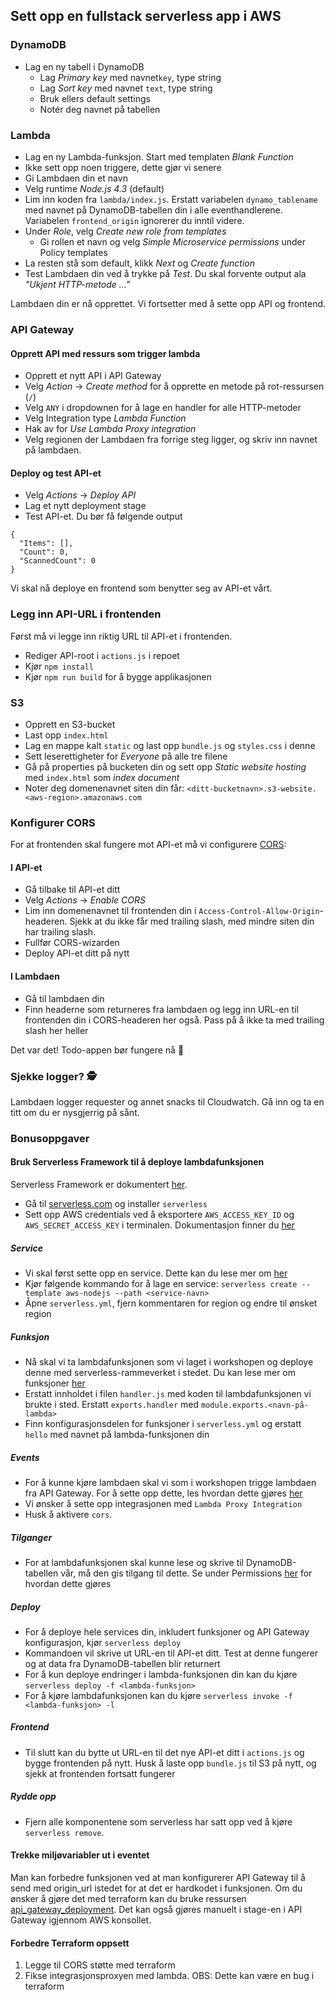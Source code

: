 ## Sett opp en fullstack serverless app i AWS

### DynamoDB
- Lag en ny tabell i DynamoDB
  - Lag _Primary key_ med navnet`key`, type string
  - Lag _Sort key_ med navnet `text`, type string
  - Bruk ellers default settings
  - Notér deg navnet på tabellen

### Lambda
- Lag en ny Lambda-funksjon. Start med templaten _Blank Function_
- Ikke sett opp noen triggere, dette gjør vi senere
- Gi Lambdaen din et navn
- Velg runtime _Node.js 4.3_ (default)
- Lim inn koden fra `lambda/index.js`. Erstatt variabelen `dynamo_tablename` med navnet på DynamoDB-tabellen din i alle eventhandlerene. Variabelen `frontend_origin` ignorerer du inntil videre.
- Under _Role_, velg _Create new role from templates_
  - Gi rollen et navn og velg _Simple Microservice permissions_ under Policy templates
- La resten stå som default, klikk _Next_ og _Create function_
- Test Lambdaen din ved å trykke på _Test_. Du skal forvente output ala _"Ukjent HTTP-metode ..."_

Lambdaen din er nå opprettet. Vi fortsetter med å sette opp API og frontend.

### API Gateway

#### Opprett API med ressurs som trigger lambda
- Opprett et nytt API i API Gateway
- Velg _Action_ -> _Create method_ for å opprette en metode på rot-ressursen (`/`)
- Velg `ANY` i dropdownen for å lage en handler for alle HTTP-metoder
- Velg Integration type _Lambda Function_
- Hak av for _Use Lambda Proxy integration_
- Velg regionen der Lambdaen fra forrige steg ligger, og skriv inn navnet på lambdaen.

#### Deploy og test API-et
- Velg _Actions_ -> _Deploy API_
- Lag et nytt deployment stage
- Test API-et. Du bør få følgende output

```
{
  "Items": [],
  "Count": 0,
  "ScannedCount": 0
}
```

Vi skal nå deploye en frontend som benytter seg av API-et vårt.

### Legg inn API-URL i frontenden
Først må vi legge inn riktig URL til API-et i frontenden.
- Rediger API-root i `actions.js` i repoet
- Kjør `npm install`
- Kjør `npm run build` for å bygge applikasjonen

### S3
- Opprett en S3-bucket
- Last opp `index.html`
- Lag en mappe kalt `static` og last opp `bundle.js` og `styles.css` i denne
- Sett leserettigheter for _Everyone_ på alle tre filene
- Gå på properties på bucketen din og sett opp _Static website hosting_ med `index.html` som _index document_
- Noter deg domenenavnet siten din får: `<ditt-bucketnavn>.s3-website.<aws-region>.amazonaws.com`

### Konfigurer CORS
For at frontenden skal fungere mot API-et må vi configurere [CORS](https://developer.mozilla.org/en-US/docs/Web/HTTP/Access_control_CORS):

#### I API-et
- Gå tilbake til API-et ditt
- Velg _Actions_ -> _Enable CORS_
- Lim inn domenenavnet til frontenden din i `Access-Control-Allow-Origin`-headeren. Sjekk at du ikke får med trailing slash, med mindre siten din har trailing slash.
- Fullfør CORS-wizarden
- Deploy API-et ditt på nytt

#### I Lambdaen
- Gå til lambdaen din
- Finn headerne som returneres fra lambdaen og legg inn URL-en til frontenden din i CORS-headeren her også. Pass på å ikke ta med trailing slash her heller

Det var det! Todo-appen bør fungere nå 🚀

### Sjekke logger? 🕵

Lambdaen logger requester og annet snacks til Cloudwatch. Gå inn og ta en titt om du er nysgjerrig på sånt.

### Bonusoppgaver

#### Bruk Serverless Framework til å deploye lambdafunksjonen
Serverless Framework er dokumentert [her](https://serverless.com/framework/docs/).

- Gå til [serverless.com](https://serverless.com/framework/docs/providers/aws/guide/installation/) og installer `serverless`
- Sett opp AWS credentials ved å eksportere `AWS_ACCESS_KEY_ID` og `AWS_SECRET_ACCESS_KEY` i terminalen. Dokumentasjon finner du [her](https://serverless.com/framework/docs/providers/aws/guide/credentials/)

##### Service
- Vi skal først sette opp en service. Dette kan du lese mer om [her](https://serverless.com/framework/docs/providers/aws/guide/services/)
- Kjør følgende kommando for å lage en service: `serverless create --template aws-nodejs --path <service-navn>`
- Åpne `serverless.yml`, fjern kommentaren for region og endre til ønsket region

##### Funksjon
- Nå skal vi ta lambdafunksjonen som vi laget i workshopen og deploye denne med serverless-rammeverket i stedet. Du kan lese mer om funksjoner [her](https://serverless.com/framework/docs/providers/aws/guide/functions/)
- Erstatt innholdet i filen `handler.js` med koden til lambdafunksjonen vi brukte i sted. Erstatt `exports.handler` med `module.exports.<navn-på-lambda>`
- Finn konfigurasjonsdelen for funksjoner i `serverless.yml` og erstatt `hello` med navnet på lambda-funksjonen din

##### Events
- For å kunne kjøre lambdaen skal vi som i workshopen trigge lambdaen fra API Gateway. For å sette opp dette, les hvordan dette gjøres [her](https://serverless.com/framework/docs/providers/aws/events/apigateway/)
- Vi ønsker å sette opp integrasjonen med `Lambda Proxy Integration`
- Husk å aktivere `cors`.

##### Tilganger
- For at lambdafunksjonen skal kunne lese og skrive til DynamoDB-tabellen vår, må den gis tilgang til dette. Se under Permissions [her](https://serverless.com/framework/docs/providers/aws/guide/functions/) for hvordan dette gjøres

##### Deploy
- For å deploye hele services din, inkludert funksjoner og API Gateway konfigurasjon, kjør `serverless deploy`
- Kommandoen vil skrive ut URL-en til API-et ditt. Test at denne fungerer og at data fra DynamoDB-tabellen blir returnert
- For å kun deploye endringer i lambda-funksjonen din kan du kjøre `serverless deploy -f <lambda-funksjon>`
- For å kjøre lambdafunksjonen kan du kjøre `serverless invoke -f <lambda-funksjon> -l`

##### Frontend
- Til slutt kan du bytte ut URL-en til det nye API-et ditt i `actions.js` og bygge frontenden på nytt. Husk å laste opp `bundle.js` til S3 på nytt, og sjekk at frontenden fortsatt fungerer

##### Rydde opp
- Fjern alle komponentene som serverless har satt opp ved å kjøre `serverless remove`.

#### Trekke miljøvariabler ut i eventet
Man kan forbedre funksjonen ved at man konfigurerer API Gateway til å send med origin_url istedet for at det er hardkodet i funksjonen.
Om du ønsker å gjøre det med terraform kan du bruke ressursen  [api_gateway_deployment](https://www.terraform.io/docs/providers/aws/r/api_gateway_deployment.html).
Det kan også gjøres manuelt i stage-en i API Gateway igjennom AWS konsollet.

#### Forbedre Terraform oppsett
1. Legge til CORS støtte med terraform
2. Fikse integrasjonsproxyen med lambda. OBS: Dette kan være en bug i terraform

